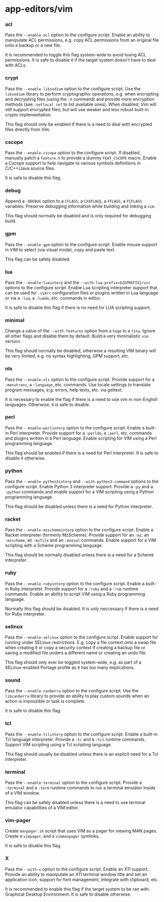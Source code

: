 # app-editors/vim

### acl
Pass the `--enable-acl` option to the configure script. Enable an ability to manipulate ACL permissions, e.g. copy ACL permissions from an original file onto a backup or a new file.

It is recommended to toggle this flag system-wide to avoid losing ACL permissions. It is safe to disable it if the target system doesn't have to deal with ACLs.

### crypt
Pass the `--enable-libsodium` option to the configure script. Use the `libsodium` library to perform cryptographic operations, e.g. when encrypting and decrypting files (using the `:X` command) and provide more encryption methods (see `:setlocal cm?` to list available ones). When disabled, Vim will still support encrypted files, but will use weaker and less robust built-in crypto implementation.

This flag should only be enabled if there is a need to deal with encrypted files directly from Vim.

### cscope
Pass the `--enable-cscope` option to the configure script. If disabled, manually patch a `feature.h` to provide a dummy `FEAT_CSCOPE` macro. Enable a Cscope support to help navigate to various symbols definitions in C/C++/Java source files.

It is safe to disable this flag.

### debug
Append a `-DDEBUG` option to a `CFLAGS`, a `CXXFLAGS`, a `FFLAGS`, a `FCFLAGS` variables. Preserve debugging information while building and linking a `vim`.

This flag should normally be disabled and is only required for debugging build.

### gpm
Pass the `--enable-gpm` option to the configure script. Enable mouse support in VIM to select (via visual mode), copy and paste text.

This flag can be safely disabled.

### lua
Pass the `--enable-luainterp` and the `--with-lua-prefix=${EPREFIX}/usr` options to the configure script. Enable Lua scripting interpreter support that can be used for `.vimrc` configuration files or plugins written in Lua language or via a `:lua`, a `:luado`, etc. commands in editor.

It is safe to disable this flag if there is no need for LUA scripting support.

### minimal
Change a value of the `--with-features` option from a `huge` to a `tiny`. Ignore all other flags and disable them by default. Build a very minimalistic `vim` version.

This flag should normally be disabled, otherwise a resulting VIM binary will be very limited, e.g. no syntax highlighting, GPM support, etc.

### nls
Pass the `--enable-nls` option to the configure script. Provide support for a `:menutrans`, a `:language`, etc. commands. Use locale settings to translate program messages, e.g. errors, help texts, etc. via gettext.

It is necessary to enable the flag if there is a need to use vim in non-English languages. Otherwise, it is safe to disable.

### perl
Pass the `--enable-perlinterp` option to the configure script. Enable a built-in Perl interpreter. Provide support for a `:perldo`, a `:perl`, etc. commands and plugins written in a Perl language. Enable scripting for VIM using a Perl programming language.

This flag should be enabled if there is a need for Perl interpreter. It is safe to disable it otherwise.

### python
Pass the `--enable-python3interp` and `--with-python3-command` options to the configure script. Enable Python 3 interpreter support. Provide a `:py` and a `:python` commands and enable support for a VIM scripting using a Python programming language.

This flag should be disabled unless there is a need for Python interpreter.

### racket
Pass the `--enable-mzschemeinterp` option to the configure script. Enable a Racket interpreter (formerly MzScheme). Provide support for an `:mz`, an `:mzscheme`, an `:mzfile` and an `:mzeval` commands. Enable support for a VIM scripting with a Scheme programming language.

This flag should be normally disabled unless there is a need for a Scheme interpreter.

### ruby
Pass the `--enable-rubyinterp` option to the configure script. Enable a built-in Ruby interpreter. Provide support for a `:ruby` and a `:rub` runtime commands. Enable an ability to script VIM using a Ruby programming language.

Normally this flag should be disabled. It is only neccessary if there is a need for Ruby interpreter.

### selinux
Pass the `--enable-selinux` option to the configure script. Enable support for running under SELinux restrictions. E.g. copy a file context onto a swap file when creating it or copy a security context if creating a backup file or saving a modified file unders a different name or creating an undo file.

This flag should only ever be toggled system-wide, e.g. as part of a SELinux-enabled Portage profile as it has too many implications.

### sound
Pass the `--enable-canberra` option to the configure script. Use the `libcanberra` library to provide an ability to play custom sounds when an action is impossible or task is complete.

It is safe to disable this flag.

### tcl
Pass the `--enable-tclinterp` option to the configure script. Enable a built-in Tcl language interpreter. Provide a `:tc` and a `:tcl` runtime commands. Support VIM scripting using a Tcl scripting language.

This flag should usually be disabled unless there is an explicit need for a Tcl interpreter.

### terminal
Pass the `--enable-terminal` option to the configure script. Provide a `:terminal` and a `:term` runtime commands to run a terminal emulator inside of a VIM window.

This flag can be safely disabled unless there is a need to use terminal emulator capabilities of a VIM editor.

### vim-pager
Create `manpager.sh` script that uses VIM as a pager for viewing MAN pages. Create a `vimpager`, and a `vimmanpager` symlinks.

It is safe to disable this flag.

### X
Pass the `--with-x` option to the configure script. Enable an X11 support. Provide an ability to manipulate an X11 terminal window title and set an application icon, support for font management, integrate with clipboard, etc.

It is recommended to enable this flag if the target system to be ran with Graphical Desktop Environment. It is safe to disable otherwise.

